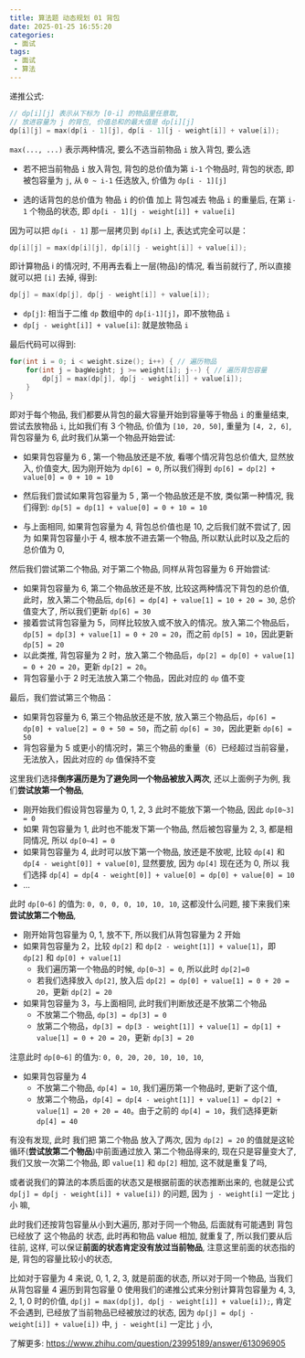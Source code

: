 ```yaml
---
title: 算法题 动态规划 01 背包
date: 2025-01-25 16:55:20
categories:
 - 面试
tags:
 - 面试
 - 算法
---
```


递推公式:

```c++
// dp[i][j] 表示从下标为 [0-i] 的物品里任意取, 
// 放进容量为 j 的背包, 价值总和的最大值是 dp[i][j]
dp[i][j] = max(dp[i - 1][j], dp[i - 1][j - weight[i]] + value[i]);
```

`max(..., ...)` 表示两种情况, 要么不选当前物品 `i` 放入背包, 要么选

- 若不把当前物品 `i` 放入背包, 背包的总价值为第  `i-1`  个物品时, 背包的状态, 即被包容量为 `j`, 从 `0 ~ i-1` 任选放入, 价值为  `dp[i - 1][j]`

- 选的话背包的总价值为 物品 `i` 的价值 加上 背包减去 物品 `i` 的重量后, 在第  `i-1`  个物品的状态, 即 `dp[i - 1][j - weight[i]] + value[i]`

因为可以把 `dp[i - 1]` 那一层拷贝到 `dp[i]` 上, 表达式完全可以是：

```c++
dp[i][j] = max(dp[i][j], dp[i][j - weight[i]] + value[i]);
```

即计算物品 i 的情况时, 不用再去看上一层(物品)的情况, 看当前就行了, 所以直接就可以把 `[i]` 去掉, 得到: 

```c++
dp[j] = max(dp[j], dp[j - weight[i]] + value[i]);
```

- `dp[j]`: 相当于二维 `dp` 数组中的 `dp[i-1][j]`，即不放物品 `i`
- `dp[j - weight[i]] + value[i]`: 就是放物品 `i`

最后代码可以得到:

```c++
for(int i = 0; i < weight.size(); i++) { // 遍历物品
    for(int j = bagWeight; j >= weight[i]; j--) { // 遍历背包容量
        dp[j] = max(dp[j], dp[j - weight[i]] + value[i]);
    }
}
```

即对于每个物品, 我们都要从背包的最大容量开始到容量等于物品 `i` 的重量结束, 尝试去放物品 `i`, 比如我们有 3 个物品, 价值为 `[10, 20, 50]`, 重量为 `[4, 2, 6]`, 背包容量为 6, 此时我们从第一个物品开始尝试:

- 如果背包容量为 6 , 第一个物品放还是不放, 看哪个情况背包总价值大,  显然放入, 价值变大, 因为刚开始为 `dp[6] = 0`, 所以我们得到 `dp[6] = dp[2] + value[0] = 0 + 10 = 10`  

- 然后我们尝试如果背包容量为 5 , 第一个物品放还是不放, 类似第一种情况, 我们得到: `dp[5] = dp[1] + value[0] = 0 + 10 = 10`  

- 与上面相同, 如果背包容量为 4, 背包总价值也是 10, 之后我们就不尝试了, 因为 如果背包容量小于 4, 根本放不进去第一个物品, 所以默认此时以及之后的总价值为 0, 

然后我们尝试第二个物品, 对于第二个物品, 同样从背包容量为 6 开始尝试:

- 如果背包容量为 6, 第二个物品放还是不放, 比较这两种情况下背包的总价值, 此时，放入第二个物品后, `dp[6] = dp[4] + value[1] = 10 + 20 = 30`, 总价值变大了, 所以我们更新 `dp[6] = 30`
- 接着尝试背包容量为 5，同样比较放入或不放入的情况。放入第二个物品后，`dp[5] = dp[3] + value[1] = 0 + 20 = 20`，而之前 `dp[5] = 10`，因此更新 `dp[5] = 20`
- 以此类推, 背包容量为 2 时，放入第二个物品后，`dp[2] = dp[0] + value[1] = 0 + 20 = 20`，更新 `dp[2] = 20`。
- 背包容量小于 2 时无法放入第二个物品，因此对应的 `dp` 值不变

最后，我们尝试第三个物品：

- 如果背包容量为 6, 第三个物品放还是不放, 放入第三个物品后，`dp[6] = dp[0] + value[2] = 0 + 50 = 50`，而之前 `dp[6] = 30`，因此更新 `dp[6] = 50`
- 背包容量为 5 或更小的情况时，第三个物品的重量（6）已经超过当前容量，无法放入，因此对应的 `dp` 值保持不变

这里我们选择**倒序遍历是为了避免同一个物品被放入两次**, 还以上面例子为例, 我们**尝试放第一个物品**, 

- 刚开始我们假设背包容量为 0, 1, 2, 3 此时不能放下第一个物品, 因此 `dp[0~3] = 0`
- 如果 背包容量为 1, 此时也不能发下第一个物品, 然后被包容量为 2, 3, 都是相同情况, 所以 `dp[0~4] = 0`
- 如果背包容量为 4, 此时可以放下第一个物品, 放还是不放呢, 比较 `dp[4]` 和 `dp[4 - weight[0]] + value[0]`, 显然要放, 因为  `dp[4]` 现在还为 0, 所以 我们选择 `dp[4] = dp[4 - weight[0]] + value[0] = dp[0] + value[0] = 10`
- ...

此时 `dp[0~6]` 的值为: `0, 0, 0, 0, 10, 10, 10`, 这都没什么问题, 接下来我们来**尝试放第二个物品**, 

- 刚开始背包容量为 0, 1, 放不下, 所以我们从背包容量为 2 开始
- 如果背包容量为 2，比较 `dp[2]` 和 `dp[2 - weight[1]] + value[1]`，即 `dp[2]` 和 `dp[0] + value[1]`
  - 我们遍历第一个物品的时候, `dp[0~3] = 0`, 所以此时 `dp[2]=0`  
  - 若我们选择放入 `dp[2]`,  放入后 `dp[2] = dp[0] + value[1] = 0 + 20 = 20`，更新 `dp[2] = 20`
- 如果背包容量为 3，与上面相同, 此时我们判断放还是不放第二个物品
  - 不放第二个物品, `dp[3] = dp[3] = 0`
  - 放第二个物品，`dp[3] = dp[3 - weight[1]] + value[1] = dp[1] + value[1] = 0 + 20 = 20`，更新 `dp[3] = 20`

注意此时  `dp[0~6]` 的值为: `0, 0, 20, 20, 10, 10, 10`, 

- 如果背包容量为 4
  - 不放第二个物品, `dp[4] = 10`, 我们遍历第一个物品时, 更新了这个值, 
  - 放第二个物品，`dp[4] = dp[4 - weight[1]] + value[1] = dp[2] + value[1] = 20 + 20 = 40`。由于之前的 `dp[4] = 10`，我们选择更新 `dp[4] = 40`

有没有发现, 此时 我们把 第二个物品 放入了两次, 因为 `dp[2] = 20` 的值就是这轮循环(**尝试放第二个物品**)中前面通过放入 第二个物品得来的, 现在只是容量变大了, 我们又放一次第二个物品, 即 `value[1]` 和 `dp[2]` 相加, 这不就是重复了吗, 

或者说我们的算法的本质后面的状态又是根据前面的状态推断出来的, 也就是公式  `dp[j] = dp[j - weight[i]] + value[i])` 的问题, 因为 `j - weight[i]` 一定比 `j` 小 嘛, 

此时我们还按背包容量从小到大遍历, 那对于同一个物品, 后面就有可能遇到 背包已经放了 这个物品的 状态, 此时再和物品 value 相加, 就重复了, 所以我们要从后往前, 这样, 可以保证**前面的状态肯定没有放过当前物品**, 注意这里前面的状态指的是, 背包的容量比较小的状态, 

比如对于容量为 4 来说,  0, 1, 2, 3, 就是前面的状态, 所以对于同一个物品, 当我们从背包容量 4 遍历到背包容量 0 使用我们的递推公式来分别计算背包容量为 4, 3, 2, 1, 0 时的价值, `dp[j] = max(dp[j], dp[j - weight[i]] + value[i]);`, 肯定不会遇到, 已经放了当前物品已经被放过的状态, 因为 `dp[j] = dp[j - weight[i]] + value[i])` 中, `j - weight[i]` 一定比 `j` 小, 

了解更多: https://www.zhihu.com/question/23995189/answer/613096905
